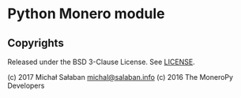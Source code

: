 Python Monero module
====================

Copyrights
----------

Released under the BSD 3-Clause License. See [LICENSE](LICENSE).

(c) 2017 Michał Sałaban <michal@salaban.info>
(c) 2016 The MoneroPy Developers
